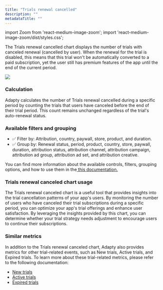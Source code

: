 ```yaml
---
title: "Trials renewal cancelled"
description: ""
metadataTitle: ""
---
```


import Zoom from 'react-medium-image-zoom';
import 'react-medium-image-zoom/dist/styles.css';

The Trials renewal cancelled chart displays the number of trials with canceled renewal (cancelled by user). When the renewal for the trial is disabled, this means that this trial won't be automatically converted to a paid subscription, yet the user still has premium features of the app until the end of the current period.


<Zoom>
  <img src={require('./img/fcb6948-small-CleanShot_2023-05-05_at_16.13.012x.webp').default}
  style={{
    border: '1px solid #727272', /* border width and color */
    width: '700px', /* image width */
    display: 'block', /* for alignment */
    margin: '0 auto' /* center alignment */
  }}
/>
</Zoom>





### Calculation

Adapty calculates the number of Trials renewal cancelled during a specific period by counting the trials that users have canceled before the end of their trial period. This count remains unchanged regardless of the trial's auto-renewal status.

### Available filters and grouping

- ✅ Filter by: Attribution, country, paywall, store, product, and duration. 
- ✅ Group by: Renewal status, period, product, country, store, paywall, duration, attribution status, attribution channel, attribution campaign, attribution ad group, attribution ad set, and attribution creative.

You can find more information about the available controls, filters, grouping options, and how to use them in the[ this documentation.](controls-filters-grouping-compare-proceeds)

### Trials renewal canceled chart usage

The Trials renewal canceled chart is a useful tool that provides insights into the trial cancellation patterns of your app's users. By monitoring the number of users who have canceled their trial subscriptions during a specific period, you can optimize your app's trial offerings and enhance user satisfaction. By leveraging the insights provided by this chart, you can determine whether your trial strategy needs adjustment to encourage users to continue their subscriptions.

### Similar metrics

In addition to the Trials renewal canceled chart, Adapty also provides metrics for other trial-related events, such as New trials, Active trials, and Expired trials. To learn more about these trial-related metrics, please refer to the following documentation:

- [New trials](new-trials)
- [Active trials](active-trials)
- [Expired trials](expired-churned-trials)
